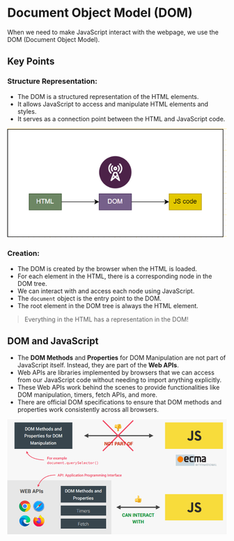 # Document Object Model (DOM)

When we need to make JavaScript interact with the webpage, we use the DOM (Document Object Model).

## Key Points

### Structure Representation:

- The DOM is a structured representation of the HTML elements.
- It allows JavaScript to access and manipulate HTML elements and styles.
- It serves as a connection point between the HTML and JavaScript code.

<div style="text-align: center;">
    <img src="images/DOM/1722156360692.png" alt="Centered Image">
</div>

### Creation:

- The DOM is created by the browser when the HTML is loaded.
- For each element in the HTML, there is a corresponding node in the DOM tree.
- We can interact with and access each node using JavaScript.
- The `document` object is the entry point to the DOM.
- The root element in the DOM tree is always the HTML element.

> Everything in the HTML has a representation in the DOM!

## DOM and JavaScript

- The **DOM Methods** and **Properties** for DOM Manipulation are not part of JavaScript itself. Instead, they are part of the **Web APIs**.
- Web APIs are libraries implemented by browsers that we can access from our JavaScript code without needing to import anything explicitly.
- These Web APIs work behind the scenes to provide functionalities like DOM manipulation, timers, fetch APIs, and more.
- There are official DOM specifications to ensure that DOM methods and properties work consistently across all browsers.

<div style="text-align: center;">
    <img src="images/DOM/1722157041403.png" alt="Centered Image">
</div>
